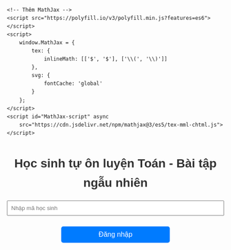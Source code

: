 <html lang="vi">
<head>
    <meta charset="UTF-8">
    <title>ÔN LUYỆN TOÁN THCS - TRUNG TÂM ÁNH DƯƠNG</title>
    <style>
        body {
            font-family: Arial, sans-serif;
            margin: 30px;
            line-height: 1.6;
        }
        h1, h2 {
            color: #333;
            text-align: center;
        }
        label {
            font-weight: bold;
            display: block;
            margin-top: 10px;
        }
        input[type="text"], input[type="file"] {
            width: 100%;
            margin-bottom: 15px;
            padding: 8px;
            box-sizing: border-box;
        }
        button {
            padding: 10px 20px;
            background-color: #5cb85c;
            border: none;
            color: white;
            font-size: 16px;
            cursor: pointer;
            margin: 10px auto;
            display: block;
        }
        button:hover {
            background-color: #4cae4c;
        }
        #result, #hintText {
            margin-top: 20px;
            white-space: pre-wrap;
            background-color: #f8f8f8;
            padding: 15px;
            border-radius: 5px;
        }
        #problemText {
            font-size: 18px;
            margin-bottom: 20px;
            border: 1px solid #ddd;
            padding: 10px;
            border-radius: 5px;
            background-color: #f9f9f9;
            min-height: 100px;
            white-space: pre-wrap;
        }
        #problemContainer, #progressContainer {
            position: relative;
            margin-bottom: 20px;
        }
        #randomProblemBtn, #loginBtn {
            display: block;
            width: 50%;
            margin-bottom: 10px;
            padding: 10px;
            background-color: #007bff;
            color: white;
            border: none;
            border-radius: 5px;
            font-size: 16px;
            cursor: pointer;
        }
        #randomProblemBtn:hover, #loginBtn:hover {
            background-color: #0056b3;
        }
        #progress {
            background-color: #e9ecef;
            padding: 15px;
            border-radius: 5px;
            margin-bottom: 20px;
        }
        .message-box {
            position: fixed;
            top: 50%;
            left: 50%;
            transform: translate(-50%, -50%);
            background-color: white;
            padding: 20px;
            border-radius: 5px;
            box-shadow: 0 2px 10px rgba(0,0,0,0.1);
            z-index: 1000;
            max-width: 80%;
            width: 400px;
        }
        .message-box-overlay {
            position: fixed;
            top: 0;
            left: 0;
            right: 0;
            bottom: 0;
            background-color: rgba(0,0,0,0.5);
            z-index: 999;
        }
	#cameraContainer {
    margin-top: 20px;
    text-align: center;
}

#cameraStream {
    width: 100%; /* Chiều rộng đầy đủ trong container cha */
    height: auto; /* Tự động điều chỉnh chiều cao dựa trên tỷ lệ video */
    aspect-ratio: 2 / 3; /* Tỷ lệ 1.5:1 (Chiều rộng : Chiều cao = 2:3) */
    max-height: 800px; /* (Tùy chọn) Giới hạn chiều cao tối đa */
    object-fit: cover; /* Đảm bảo video lấp đầy container mà không méo */
    border: 1px solid #ddd;
    border-radius: 5px;
}
#captureButton {
    margin-top: 10px;
    padding: 10px 20px;
    background-color: #007bff;
    border: none;
    color: white;
    font-size: 16px;
    cursor: pointer;
}

#captureButton:hover {
    background-color: #0056b3;
}
#capturedImage {
    max-width: 100%;
    margin-top: 10px;
    border: 1px solid #ddd;
    border-radius: 5px;
    display: block;
}
 #cameraAndImageContainer {
    display: flex;
    justify-content: space-between; /* Khoảng cách giữa video và ảnh */
    align-items: flex-start; /* Căn lề trên của video và ảnh */
    gap: 20px; /* Khoảng cách giữa các phần tử */
    margin-top: 20px;
}

#videoContainer, #imageContainer {
    display: flex;
    flex-direction: column; /* Nội dung bên trong sắp xếp dọc */
    align-items: center;
    max-width: 45%;
} 
/* Hàng trên cùng: Khung nhập số và các nút */
#topControls {
    display: flex; /* Sắp xếp các phần tử trên một hàng ngang */
    justify-content: center; /* Căn giữa các phần tử */
    gap: 20px; /* Khoảng cách giữa các phần tử */
    margin-bottom: 20px; /* Khoảng cách dưới hàng */
}

#topControls input[type="number"] {
    width: 200px; /* Đặt chiều rộng cho khung nhập số */
    padding: 8px;
    border: 1px solid #ddd;
    border-radius: 5px;
    font-size: 16px;
}

#topControls button {
    padding: 10px 20px;
    background-color: #007bff;
    color: white;
    border: none;
    border-radius: 5px;
    font-size: 16px;
    cursor: pointer;
}

#topControls button:hover {
    background-color: #0056b3;
}

/* Hàng thứ hai: Phần đề bài */
#problemContainer {
    margin-top: 20px;
    width: 100%; /* Chiếm toàn bộ chiều ngang */
}

#problemText {
    font-size: 18px;
    border: 1px solid #ddd;
    padding: 15px;
    border-radius: 5px;
    background-color: #f9f9f9;
    min-height: 200px; /* Đặt chiều cao tối thiểu */
    white-space: pre-wrap; /* Giữ định dạng dòng của đề bài */
}

/* Hàng thứ ba: Các nút chức năng */
#bottomControls {
    display: flex; /* Sắp xếp các nút trên một hàng ngang */
    justify-content: center; /* Căn giữa các nút */
    gap: 20px; /* Khoảng cách giữa các nút */
    margin-top: 20px; /* Khoảng cách trên hàng */
}

#bottomControls button {
    padding: 10px 20px;
    background-color: #5cb85c;
    border: none;
    color: white;
    font-size: 16px;
    cursor: pointer;
    border-radius: 5px;
}

#bottomControls button:hover {
    background-color: #4cae4c;
}
</style>

    <!-- Thêm MathJax -->
    <script src="https://polyfill.io/v3/polyfill.min.js?features=es6"></script>
    <script>
        window.MathJax = {
            tex: {
                inlineMath: [['$', '$'], ['\\(', '\\)']]
            },
            svg: {
                fontCache: 'global'
            }
        };
    </script>
    <script id="MathJax-script" async
        src="https://cdn.jsdelivr.net/npm/mathjax@3/es5/tex-mml-chtml.js">
    </script>
</head>
<body>
    <h1>Học sinh tự ôn luyện Toán - Bài tập ngẫu nhiên</h1>
        <div id="loginContainer">
        <input type="text" id="studentId" placeholder="Nhập mã học sinh">
        <button id="loginBtn">Đăng nhập</button>
    </div>
<div id="mainContent" style="display: none;">
    <!-- Hàng trên cùng: Khung nhập số và các nút liên quan -->
    <div id="topControls">
        <input type="number" id="problemIndexInput" placeholder="Nhập số thứ tự (1, 2, ...)" />
        <button id="selectProblemBtn">Hiển thị bài tập</button>
        <button id="randomProblemBtn">Lấy bài tập ngẫu nhiên</button>
    </div>
    <!-- Hàng thứ hai: Đề bài -->
    <div id="problemContainer">
        <label for="problemText">Đề bài:</label>
        <div id="problemText"></div>
    </div>
    <!-- Hàng thứ ba: Các nút chức năng -->
    <div id="bottomControls">
        <button id="submitBtn">Chấm Bài</button>
        <button id="hintBtn">Gợi ý</button>
    </div>
  <div id="result"></div>
        <label for="studentImage">Ảnh bài làm của học sinh:</label>
        <input type="file" id="studentImage" accept="image/*">
	<label for="cameraStream">Hoặc chụp ảnh từ camera:</label>
<div id="cameraAndImageContainer">
    <!-- Video container -->
    <div id="videoContainer">
        <video id="cameraStream" autoplay playsinline></video>
        <button id="captureButton" style="margin-top: 10px;">Chụp ảnh</button>
    </div>

    <!-- Image container -->
    <div id="imageContainer">
        <canvas id="photoCanvas" style="display: none;"></canvas>
        <img id="capturedImage" alt="Ảnh đã chụp" style="max-width: 100%; display: none;">
    </div>
</div>
    
      
    </div>

    <script>
        const SHEET_ID = '175acnaYklfdCc_UJ7B3LJgNaUJpfrIENxn6LN76QADM';
        const SHEET_NAME = 'Toan6';
        const SHEET_URL = `https://docs.google.com/spreadsheets/d/${SHEET_ID}/gviz/tq?sheet=${SHEET_NAME}&tq=&tqx=out:json`;

        const API_KEYS = ['AIzaSyCzh6doVzV7Dbmbz60B9pNUQIel2N6KEcI', 'AIzaSyBVQcUrVTtwKeAAsFR8ENM8-kgZl8CsUM0', 'AIzaSyCmY4FdhZ4qSN6HhBtldgQgSNbDlZ4J1ug', 'AIzaSyAkX3rMYxN_-aO95QKMPy-OLIV62esaANU', 'AIzaSyDtmacgYKn1PBgCVWkReF9Kyn6vC4DKZmg', 'AIzaSyAusgvzZkUPT9lHoB7vzZW_frx-Z0xIxU8', 'AIzaSyBBNxoJh9UZXbc4shgRc7nUiJKya3JR2eI', 'AIzaSyAru8K7uUTD85FOCmrNESQmQYh-gfFCOZ8', 'AIzaSyAkDbRl7iBYWhc00KZ9dZL1_l0cobcC0ak', 'AIzaSyAJ9DpLy4uLfbFoyh7IhW9N0uk9YkBEUY4'];

        
        let currentKeyIndex = 0;
        let problems = [];
        let currentProblem = null;
	let completedProblems = 0;  // Khai báo số bài đã giải
        let totalScore = 0;  // Khai báo tổng điểm
        let currentProblemScore = 0; // Điểm của bài hiện tại
	let base64Image = ''; // Đặt ở đầu script để có phạm vi toàn cục
        let currentStudentId = null;
        let currentHint = '';
        let studentName = '';
	let currentProblemIndex = 0; // Bắt đầu từ bài đầu tiên
        function getNextApiKey() {
            const key = API_KEYS[currentKeyIndex];
            currentKeyIndex = (currentKeyIndex + 1) % API_KEYS.length;
            return key;
        }

        async function makeApiRequest(apiUrl, requestBody) {
            let attempts = 0;
            while (attempts < API_KEYS.length) {
                const apiKey = getNextApiKey();
                try {
                    const response = await fetch(`${apiUrl}?key=${apiKey}`, {
                        method: 'POST',
                        headers: { 'Content-Type': 'application/json' },
                        body: JSON.stringify(requestBody)
                    });
                    
                    if (response.ok) {
                        return await response.json();
                    } else if (response.status === 403) {
                        console.log(`API key expired or invalid: ${apiKey}`);
                        attempts++;
                    } else {
                        throw new Error(`HTTP error! status: ${response.status}`);
                    }
                } catch (error) {
                    console.error('Error making API request:', error);
                    attempts++;
                }
            }
            throw new Error('All API keys have been exhausted or are invalid.');
        }

      async function fetchProblems() {
    try {
        const response = await fetch(SHEET_URL);
        if (!response.ok) {
            throw new Error(`HTTP error! status: ${response.status}`);
        }
        const text = await response.text();
        const jsonData = JSON.parse(text.match(/google\.visualization\.Query\.setResponse\(([\s\S\w]+)\)/)[1]);
        problems = parseGoogleSheetData(jsonData);
        console.log('Đã tải xong bài tập:', problems);
    } catch (error) {
        console.error('Lỗi khi tải bài toán:', error);
        document.getElementById('problemText').textContent = 'Không thể tải bài toán.';
    }
}



        function parseGoogleSheetData(jsonData) {
    const data = jsonData.table.rows;
    return data.map(row => ({
        index: row.c[0]?.v || '', // Cột thứ tự
        problem: row.c[1]?.v.replace(/\r\n|\r|\n/g, '\n') || '' // Cột đề bài
    })).filter(item => item.problem && item.index);
}


        function displayNextProblem() {
    if (problems.length > 0) {
        // Nếu chỉ số hiện tại vượt quá số bài, quay lại bài đầu tiên (tuỳ chọn)
        if (currentProblemIndex >= problems.length) {
            currentProblemIndex = 0;
        }

        // Lấy bài tập theo thứ tự
        currentProblem = problems[currentProblemIndex];
        currentProblemIndex++; // Tăng chỉ số lên bài tiếp theo

        document.getElementById('problemText').innerHTML = formatProblemText(currentProblem.problem);
        MathJax.typesetPromise([document.getElementById('problemText')]).catch(function (err) {
            console.error('MathJax rendering error:', err);
        });
    } else {
        document.getElementById('problemText').textContent = 'Không có bài toán nào.';
    }
}
function displayProblemByIndex(index) {
    if (problems.length === 0) {
        document.getElementById('problemText').textContent = 'Danh sách bài tập chưa được tải. Vui lòng thử lại.';
        return;
    }

    const selectedProblem = problems.find(problem => parseInt(problem.index) === parseInt(index));
    if (selectedProblem) {
        document.getElementById('problemText').innerHTML = formatProblemText(selectedProblem.problem);
        MathJax.typesetPromise([document.getElementById('problemText')]).catch(function (err) {
            console.error('MathJax rendering error:', err);
        });
    } else {
        document.getElementById('problemText').textContent = `Không tìm thấy bài tập với số thứ tự ${index}.`;
    }
}


        function formatProblemText(problemText) {
            return problemText.replace(/\n/g, '<br>').replace(/([a-d]\))/g, '<br>$1');
        }
function checkCameraAccess() {
    navigator.mediaDevices.enumerateDevices()
        .then(devices => {
            const videoDevices = devices.filter(device => device.kind === 'videoinput');
            if (videoDevices.length === 0) {
                alert('Không tìm thấy thiết bị camera.');
            }
        })
        .catch(error => console.error('Lỗi khi kiểm tra thiết bị camera:', error));
}


        // Hàm cập nhật số bài đã làm và điểm trung bình
        function updateProgress(newScore) {
            completedProblems++;
            totalScore += newScore;
            let averageScore = totalScore / completedProblems;
            document.getElementById("completedProblems").textContent = completedProblems;
            document.getElementById("averageScore").textContent = averageScore.toFixed(2);
        }

        // Xử lý khi học sinh giải bài và bấm chấm bài
        document.getElementById('submitBtn').addEventListener('click', function() {
            // Giả sử điểm của bài hiện tại đã được tính là currentProblemScore
            updateProgress(currentProblemScore);
        });

        // Xử lý khi học sinh đăng nhập
        document.getElementById('loginBtn').addEventListener('click', function() {
            const studentId = document.getElementById('studentId').value;
            if (studentId) {
                currentStudentId = studentId;
                document.getElementById('loginContainer').style.display = 'none';
                document.getElementById('mainContent').style.display = 'block';
            } else {
                alert('Vui lòng nhập mã học sinh');
            }
        });

        // Lấy bài toán ngẫu nhiên
        async function fetchProblems() {
    try {
        const response = await fetch(SHEET_URL);
        if (!response.ok) {
            throw new Error(`HTTP error! status: ${response.status}`);
        }
        const text = await response.text();
        const jsonData = JSON.parse(text.match(/google\.visualization\.Query\.setResponse\(([\s\S\w]+)\)/)[1]);
        problems = parseGoogleSheetData(jsonData);
        console.log('Đã tải xong bài tập:', problems);
    } catch (error) {
        console.error('Error fetching problems:', error);
        document.getElementById('problemText').textContent = 'Lỗi khi tải bài toán. Vui lòng thử lại sau.';
    }
}

        async function generateSimilarProblem(originalProblem) {
            const apiUrl = 'https://generativelanguage.googleapis.com/v1beta/models/gemini-1.5-flash-002:generateContent';
            const promptText = `
            Bạn hãy tạo một bài toán tương tự bài sau bằng cách thay đổi các số liệu một cách phù hợp, nhưng giữ nguyên cấu trúc và dạng toán:

            Bài toán gốc:
            ${originalProblem}

            Bài toán mới:
            `;
            const requestBody = {
                contents: [
                    {
                        parts: [
                            { text: promptText }
                        ]
                    }
                ]
            };
            
            try {
                const data = await makeApiRequest(apiUrl, requestBody);
                return data.candidates[0].content.parts[0].text.trim();
            } catch (error) {
                console.error('Lỗi:', error);
                return `Đã xảy ra lỗi: ${error.message}`;
            }
        }

        async function generateHint(problemText) {
            const apiUrl = 'https://generativelanguage.googleapis.com/v1beta/models/gemini-1.5-flash-002:generateContent';
            const promptText = `
            Đề bài:
            ${problemText}

            Hãy đưa ra một gợi ý ngắn gọn để giúp học sinh giải bài toán này. Gợi ý nên:
            1. Không cung cấp đáp án trực tiếp
            2. Hướng dẫn học sinh về hướng giải quyết hoặc công thức cần sử dụng
            3. Khuyến khích học sinh suy nghĩ độc lập
            4. Phân chia gợi ý theo cấu trúc của đề bài (nếu có các phần a, b, c)

            Gợi ý:
            `;
            const requestBody = {
                contents: [
                    {
                        parts: [
                            { text: promptText }
                        ]
                    }
                ]
            };
            
            try {
                const data = await makeApiRequest(apiUrl, requestBody);
                let hint = data.candidates[0].content.parts[0].text.trim();
                hint = hint.replace(/([a-d]\))/g, '\n$1');
                return hint;
            } catch (error) {
                console.error('Lỗi:', error);
                return `Đã xảy ra lỗi khi tạo gợi ý: ${error.message}`;
            }
        }

        async function gradeWithGemini(base64Image, problemText, studentId) {
            const apiUrl = 'https://generativelanguage.googleapis.com/v1beta/models/gemini-1.5-pro-002:generateContent';
            const promptText = `
            Học sinh: ${studentId}
            Đề bài:
            ${problemText}
             Hãy thực hiện các bước sau:
            1. Nhận diện và gõ lại bài làm của học sinh từ hình ảnh thành văn bản một cách chính xác, tất cả công thức Toán viết dưới dạng Latex, bọc trong dấu $, không tự suy luận nội dung hình ảnh, chỉ gõ lại chính xác các nội dung nhận diện được từ hình ảnh
            2. Giải bài toán và cung cấp lời giải chi tiết cho từng phần.
            3. So sánh bài làm của học sinh với đáp án đúng, chấm chi tiết từng bước làm đến kết quả
            4. Chấm điểm bài làm của học sinh trên thang điểm 10, cho 0 điểm với bài giải không đúng yêu cầu đề bài. Giải thích chi tiết cách tính điểm cho từng phần.
            5. Đưa ra nhận xét chi tiết và đề xuất cải thiện.
            6. Kiểm tra lại kết quả chấm điểm và đảm bảo tính nhất quán giữa bài làm, lời giải, và điểm số.
            Kết quả trả về cần có định dạng sau:
            Bài làm của học sinh: [Bài làm được nhận diện từ hình ảnh]
            Lời giải chi tiết: [Lời giải từng bước]
            Chấm điểm: [Giải thích cách chấm điểm cho từng phần]
            Điểm số: [Điểm trên thang điểm 10]
            Nhận xét: [Nhận xét chi tiết]
            Đề xuất cải thiện: [Các đề xuất cụ thể]
            Chú ý:
            - Điểm số phải là một số từ 0 đến 10, có thể có một chữ số thập phân.
            - Hãy đảm bảo tính chính xác và khách quan trong việc chấm điểm và nhận xét.
            - Nếu có sự không nhất quán giữa bài làm và điểm số, hãy giải thích rõ lý do.
            `;

            const requestBody = {
                contents: [
                    {
                        parts: [
                            { text: promptText },
                            { inline_data: { mime_type: "image/jpeg", data: base64Image } }
                        ]
                    }
                ]
            };
            
            try {
                const data = await makeApiRequest(apiUrl, requestBody);
                const response = data?.candidates?.[0]?.content?.parts?.[0]?.text;
                if (!response) {
                    throw new Error('Không nhận được phản hồi hợp lệ từ API');
                }
                const studentAnswer = response.match(/Bài làm của học sinh: ([\s\S]*?)(?=\nLời giải chi tiết:)/)?.[1]?.trim() || '';
                const feedback = response.replace(/Bài làm của học sinh: [\s\S]*?\n/, '');
                const score = parseFloat(response.match(/Điểm số: (\d+(\.\d+)?)/)?.[1] || '0');
                return { studentAnswer, feedback, score };

            } catch (error) {
                console.error('Lỗi:', error);
                return { studentAnswer: '', feedback: `Đã xảy ra lỗi: ${error.message}`, score: 0 };
            }
        }

        async function submitToGoogleForm(score, studentId, problemText, studentAnswer, feedback, studentName) {
            const formId = '1FAIpQLSd4HefrKz-FAyo4YCttFzI9j9wEYQ7IVL38uZe8EwMtTj6KCw';
            const entryName = 'entry.854745128';
            const entryProblem = 'entry.1086866640';
            const entryAnswer = 'entry.939840295';
            const entryFeedback = 'entry.34713471';
	    const entryScore = 'entry.413593378';
	    const entryTen = 'entry.1135916403';

            const formData = new URLSearchParams();
            formData.append(entryName, `${studentId}`);
            formData.append(entryProblem, problemText || 'Không có đề bài');
            formData.append(entryAnswer, studentAnswer || 'Không có bài làm');
            formData.append(entryFeedback, feedback || 'Không có phản hồi');
	    formData.append(entryScore, score || '0');
	    formData.append(entryTen, `${studentName}`);
 

            try {
                const response = await fetch(`https://docs.google.com/forms/d/e/${formId}/formResponse`, {
                    method: 'POST',
                    mode: 'no-cors',
                    body: formData
                });
                console.log('Dữ liệu đã được gửi đến Google Form');
                return true;
            } catch (error) {
                console.error('Lỗi khi gửi dữ liệu đến Google Form:', error);
                return false;
            }
        }

        function getBase64(file) {
            return new Promise((resolve, reject) => {
                const reader = new FileReader();
                reader.readAsDataURL(file);
                reader.onload = () => resolve(reader.result.split(',')[1]);
                reader.onerror = error => reject(error);
            });
        }

        async function displayRandomProblem() {
            if (problems.length > 0) {
                const randomIndex = Math.floor(Math.random() * problems.length);
                currentProblem = problems[randomIndex];
                let problemText = currentProblem.problem;
                problemText = await generateSimilarProblem(problemText);
                problemText = formatProblemText(problemText);
                document.getElementById('problemText').innerHTML = problemText;
                currentHint = await generateHint(problemText);
                MathJax.typesetPromise([document.getElementById('problemText')]).catch(function (err) {
                    console.error('MathJax rendering error:', err);
                });
            } else {
                document.getElementById('problemText').textContent = 'Không có bài toán nào.';
            }
        }

        async function checkStudentId(studentId) {
            const progressUrl = `https://docs.google.com/spreadsheets/d/${SHEET_ID}/gviz/tq?sheet=StudentProgress&tq=&tqx=out:json`;
            try {
                const response = await fetch(progressUrl);
                const text = await response.text();
                const jsonData = JSON.parse(text.match(/google\.visualization\.Query\.setResponse\(([\s\S\w]+)\)/)[1]);
                const rows = jsonData.table.rows;
                
                const studentRow = rows.find(row => row.c[0]?.v?.toString() === studentId);
                if (studentRow) {
                    studentName = studentRow.c[3]?.v || '';
                    return true;
                }
                return false;
            } catch (error) {
                console.error('Lỗi khi kiểm tra mã học sinh:', error);
                return false;
            }
        }

        async function updateProgress(score) {
    if (!currentStudentId) {
        console.error('No currentStudentId provided.');
        return;
    }

    console.log('Current Student ID:', currentStudentId);

    const progressUrl = `https://docs.google.com/spreadsheets/d/${SHEET_ID}/gviz/tq?sheet=StudentProgress&tq=&tqx=out:json`;
    try {
        const response = await fetch(progressUrl);
        if (!response.ok) {
            throw new Error(`Failed to fetch progress: ${response.statusText}`);
        }

        const text = await response.text();
        console.log('Response from Google Sheet:', text);

        const jsonData = JSON.parse(text.match(/google\.visualization\.Query\.setResponse\(([\s\S\w]+)\)/)[1]);
        const rows = jsonData.table.rows;
        console.log('Parsed Rows:', rows);

        let studentRow = rows.find(row => row.c[0]?.v.trim().toLowerCase() === currentStudentId.trim().toLowerCase());
        if (studentRow) {
            console.log('Student Row Data:', studentRow);

            let completedProblems = parseInt(studentRow.c[1]?.v || '0') + 1; // Số bài đã làm
            let totalScore = parseFloat(studentRow.c[2]?.v || '0') + score; // Tổng điểm
            let averageScore = totalScore / completedProblems; // Điểm trung bình

            console.log('Computed Values:', { completedProblems, totalScore, averageScore });

            // Cập nhật giao diện
            const completedElem = document.getElementById('completedProblems');
            const averageElem = document.getElementById('averageScore');
            if (completedElem && averageElem) {
                completedElem.textContent = completedProblems; // Hiển thị số bài
                averageElem.textContent = averageScore.toFixed(2); // Hiển thị điểm trung bình
            } else {
                console.error('Progress elements not found in DOM.');
            }

            // Cập nhật Google Sheet
            await updateGoogleSheetData(currentStudentId, completedProblems, totalScore);

        } else {
            console.error('Student ID not found in Google Sheet.');
            document.getElementById('completedProblems').textContent = '0';
            document.getElementById('averageScore').textContent = '0';
        }
   	 } catch (error) {
        console.error('Error updating progress:', error.message, error.stack);
   	 }
	}



        function showMessageBox(message) {
            const overlay = document.createElement('div');
            overlay.className = 'message-box-overlay';
            
            const messageBox = document.createElement('div');
            messageBox.className = 'message-box';
            messageBox.innerHTML = `
                <p>${message}</p>
                <button onclick="this.parentElement.parentElement.remove()">Đóng</button>
            `;
            
            overlay.appendChild(messageBox);
            document.body.appendChild(overlay);
        }

       document.getElementById('submitBtn').addEventListener('click', async () => {
    const problemText = document.getElementById('problemText')?.innerHTML?.trim();
    const studentFileInput = document.getElementById('studentImage');

    if (!problemText) {
        alert('Vui lòng đợi đề bài được tải.');
        return;
    }

  if (!base64Image && !studentFileInput?.files?.length) {
    alert('Vui lòng chọn hoặc chụp ảnh bài làm của học sinh.');
    return;
}


    // Ưu tiên ảnh từ camera, nếu không có thì sử dụng ảnh tải lên từ file
    const imageToProcess = base64Image || (studentFileInput.files.length > 0 ? await getBase64(studentFileInput.files[0]) : null);

    if (!imageToProcess) {
        alert('Không thể lấy ảnh bài làm. Vui lòng thử lại.');
        return;
    }

    try {
        document.getElementById('result').innerText = 'Đang xử lý...';

        // Gửi ảnh để chấm bài
        const { studentAnswer, feedback, score } = await gradeWithGemini(imageToProcess, problemText, currentStudentId);

        const submitted = await submitToGoogleForm(score, currentStudentId, problemText, studentAnswer, feedback, studentName);

        if (submitted) {
            document.getElementById('result').innerHTML = feedback;
            MathJax.typesetPromise([document.getElementById('result')]).catch(err => console.error('MathJax rendering error:', err));
            await updateProgress(score);
        } else {
            throw new Error('Không thể gửi dữ liệu đến Google Form.');
        }
    } catch (error) {
        console.error('Lỗi:', error);
        document.getElementById('result').innerText = `Đã xảy ra lỗi: ${error.message}. Vui lòng thử lại sau.`;
    }
});

        document.getElementById('randomProblemBtn').addEventListener('click', () => {
            displayRandomProblem();
        });

        document.getElementById('hintBtn').addEventListener('click', () => {
            if (currentHint) {
                showMessageBox(currentHint);
            } else {
                alert("Chưa có gợi ý cho bài toán này.");
            }
        });

        document.getElementById('loginBtn').addEventListener('click', async () => {
            const studentId = document.getElementById('studentId').value.trim();
            if (studentId) {
                const isValidStudent = await checkStudentId(studentId);
                if (isValidStudent) {
                    currentStudentId = studentId;
                    document.getElementById('loginContainer').style.display = 'none';
                    document.getElementById('mainContent').style.display = 'block';
                    document.getElementById('randomProblemBtn').textContent = `Lấy đề bài ngẫu nhiên (${currentStudentId})`;
                    await fetchProblems();
                    await updateProgress(0);
                } else {
                    alert('Mã học sinh không hợp lệ. Vui lòng thử lại.');
                }
            } else {
                alert('Vui lòng nhập mã học sinh');
            }
        });

	document.getElementById('selectProblemBtn').addEventListener('click', () => {
    	const problemIndexInput = document.getElementById('problemIndexInput').value;
   	 if (problemIndexInput) {
        displayProblemByIndex(problemIndexInput);
   	 } else {
        alert('Vui lòng nhập số thứ tự bài cần chọn.');
    	}
	});
	document.addEventListener('DOMContentLoaded', () => {
    const video = document.getElementById('cameraStream');
    const captureButton = document.getElementById('captureButton');
    const canvas = document.getElementById('photoCanvas');
    const img = document.getElementById('capturedImage');
  
    checkCameraAccess(); // Kiểm tra thiết bị
    startCamera(); // Bắt đầu camera

    async function startCamera() {
        try {
            const stream = await navigator.mediaDevices.getUserMedia({ video: true });
            video.srcObject = stream;
        } catch (err) {
            console.error('Lỗi khi mở camera:', err);
            if (err.name === 'NotAllowedError') {
                alert('Bạn chưa cấp quyền truy cập camera.');
            } else if (err.name === 'NotFoundError') {
                alert('Không tìm thấy thiết bị camera.');
            } else {
                alert('Lỗi không xác định. Vui lòng thử lại.');
            }
        }
    }

    function checkCameraAccess() {
        navigator.mediaDevices.enumerateDevices()
            .then(devices => {
                const videoDevices = devices.filter(device => device.kind === 'videoinput');
                if (videoDevices.length === 0) {
                    alert('Không tìm thấy thiết bị camera.');
                }
            })
            .catch(error => console.error('Lỗi khi kiểm tra thiết bị camera:', error));
    }
captureButton.addEventListener('click', () => {
    if (!video.videoWidth || !video.videoHeight) {
        alert('Camera chưa sẵn sàng. Vui lòng đợi.');
        return;
    }

    // Tính toán tỷ lệ khung hình mong muốn (1.5:1)
    const desiredAspectRatio = 1.5; // Chiều cao gấp 1.5 lần chiều rộng
    const videoWidth = video.clientWidth;
    const videoHeight = videoWidth * desiredAspectRatio; // Tính chiều cao theo tỷ lệ 1.5:1

    // Đặt kích thước canvas với tỷ lệ mong muốn
    canvas.width = videoWidth;
    canvas.height = videoHeight;

    // Tính toán phần video cần cắt để khớp tỷ lệ
    const actualAspectRatio = video.videoHeight / video.videoWidth;
    let sx = 0, sy = 0, sWidth = video.videoWidth, sHeight = video.videoHeight;

    if (actualAspectRatio > desiredAspectRatio) {
        // Video quá cao, cắt bớt chiều cao
        sHeight = video.videoWidth * desiredAspectRatio;
        sy = (video.videoHeight - sHeight) / 2; // Cắt đều hai bên
    } else if (actualAspectRatio < desiredAspectRatio) {
        // Video quá rộng, cắt bớt chiều rộng
        sWidth = video.videoHeight / desiredAspectRatio;
        sx = (video.videoWidth - sWidth) / 2; // Cắt đều hai bên
    }

    // Vẽ nội dung video lên canvas với kích thước và tỷ lệ đã tính toán
    const context = canvas.getContext('2d');
    context.drawImage(video, sx, sy, sWidth, sHeight, 0, 0, canvas.width, canvas.height);

    // Chuyển đổi canvas thành Base64 (JPEG, chất lượng 0.9)
    const base64Data = canvas.toDataURL('image/jpeg', 0.9);
    base64Image = base64Data.split(',')[1]; // Loại bỏ tiền tố "data:image/jpeg;base64,"

    console.log('Base64 Image:', base64Image.substring(0, 100), '...'); // Log 100 ký tự đầu để kiểm tra

    // Hiển thị ảnh chụp
    img.src = base64Data;
    img.style.display = 'block';
    const imageContainer = document.getElementById('imageContainer');
if (!imageContainer.contains(img)) {
    imageContainer.appendChild(img); // Đảm bảo ảnh nằm trong `#imageContainer`
}

});

});

            // Các đoạn mã ngăn chặn xem mã nguồn và bảo vệ nội dung
        (function() {
            // Vô hiệu hóa nhấp chuột phải
            document.addEventListener('contextmenu', function(e) {
                e.preventDefault();
                return false;
            });

            // Vô hiệu hóa các phím tắt
            document.addEventListener('keydown', function(e) {
                // Vô hiệu hóa F12
                if (e.key === 'F12' || e.keyCode === 123) {
                    e.preventDefault();
                    return false;
                }
                
                if (e.ctrlKey) {
                    // Vô hiệu hóa Ctrl+U
                    if (e.key === 'u' || e.keyCode === 'U'.charCodeAt(0)) {
                        e.preventDefault();
                        return false;
                    }
                    // Vô hiệu hóa Ctrl+S
                    if (e.key === 's' || e.keyCode === 'S'.charCodeAt(0)) {
                        e.preventDefault();
                        return false;
                    }
                    // Vô hiệu hóa Ctrl+P
                    if (e.key === 'p' || e.keyCode === 'P'.charCodeAt(0)) {
                        e.preventDefault();
                        return false;
                    }
                    // Vô hiệu hóa Ctrl+A
                    if (e.key === 'a' || e.keyCode === 'A'.charCodeAt(0)) {
                        e.preventDefault();
                        return false;
                    }
                    // Vô hiệu hóa Ctrl+C
                    if (e.key === 'c' || e.keyCode === 'C'.charCodeAt(0)) {
                        e.preventDefault();
                        return false;
                    }
                }

                if (e.ctrlKey && e.shiftKey) {
                    // Vô hiệu hóa Ctrl+Shift+I
                    if (e.key === 'i' || e.keyCode === 'I'.charCodeAt(0)) {
                        e.preventDefault();
                        return false;
                    }
                    // Vô hiệu hóa Ctrl+Shift+J
                    if (e.key === 'j' || e.keyCode === 'J'.charCodeAt(0)) {
                        e.preventDefault();
                        return false;
                    }
                    // Vô hiệu hóa Ctrl+Shift+C
                    if (e.key === 'c' || e.keyCode === 'C'.charCodeAt(0)) {
                        e.preventDefault();
                        return false;
                    }
                }
            });

            // Vô hiệu hóa kéo thả
            document.addEventListener('dragstart', function(e) {
                e.preventDefault();
                return false;
            });

            // Vô hiệu hóa cắt
            document.addEventListener('cut', function(e) {
                e.preventDefault();
                return false;
            });

            // Vô hiệu hóa lưu trang
            window.addEventListener('beforeunload', function(e) {
                e.preventDefault();
                return false;
            });

            // Vô hiệu hóa công cụ phát triển
            setInterval(function() {
                debugger;
            }, 100);

            // Kiểm tra và vô hiệu hóa devtools
            let devtools = function() {};
            devtools.toString = function() {
                this.opened = true;
                return '';
            };
            
            setInterval(function() {
                console.log(devtools);
                console.clear();
            }, 1000);

            // Vô hiệu hóa view-source
            if(window.location.href.indexOf('view-source:') !== -1) {
                window.location.href = window.location.href.replace('view-source:', '');
            }

            // Ngăn chặn inspect element
            document.addEventListener('keydown', function(e) {
                if(e.key === 'F12' || 
                   (e.ctrlKey && e.shiftKey && (e.key === 'I' || e.key === 'i' || e.key === 'J' || e.key === 'j' || e.key === 'C' || e.key === 'c'))) {
                    e.preventDefault();
                }
            });

            // Vô hiệu hóa phím Print Screen
            document.addEventListener('keyup', function(e) {
                if(e.key === 'PrintScreen') {
                    navigator.clipboard.writeText('');
                }
            });

            // Thêm watermark để ngăn chặn chụp màn hình (tùy chọn)
            function addWatermark() {
                const watermark = document.createElement('div');
                watermark.style.cssText = `
                    position: fixed;
                    top: 50%;
                    left: 50%;
                    transform: translate(-50%, -50%) rotate(-45deg);
                    font-size: 60px;
                    opacity: 0.1;
                    pointer-events: none;
                    z-index: 9999;
                    white-space: nowrap;
                `;
                watermark.textContent = 'BÀI KIỂM TRA - KHÔNG SAO CHÉP';
                document.body.appendChild(watermark);
            }
            addWatermark();
        })();

    </script>
</body>
</html>


